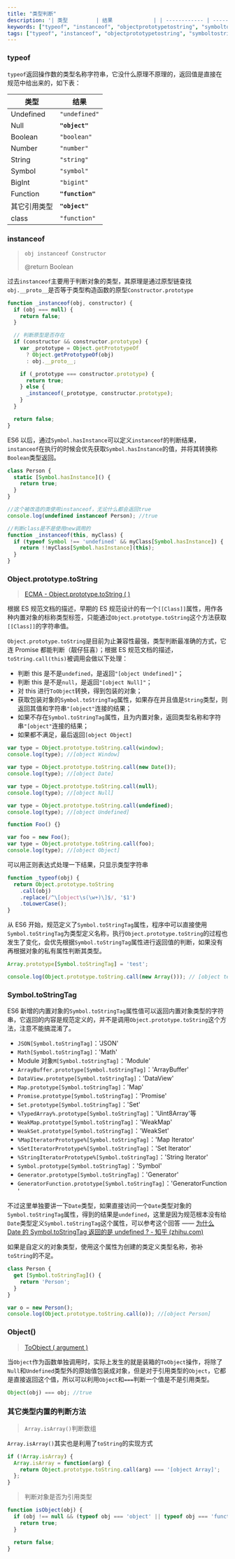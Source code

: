 ```yaml
---
title: "类型判断"
description: '| 类型         | 结果             | | ------------ | ---------------- | | Undefined    |     | | Null         | ****   | | Boolean      |       | | Number       |'
keywords: ["typeof", "instanceof", "objectprototypetostring", "symboltostringtag", "object", "其它类型内置的判断方法", "类型判断"]
tags: ["typeof", "instanceof", "objectprototypetostring", "symboltostringtag", "object"]
---
```


### typeof

`typeof`返回操作数的类型名称字符串，它没什么原理不原理的，返回值是直接在规范中给出来的，如下表：

| 类型         | 结果             |
| ------------ | ---------------- |
| Undefined    | `"undefined"`    |
| Null         | **`"object"`**   |
| Boolean      | `"boolean"`      |
| Number       | `"number"`       |
| String       | `"string"`       |
| Symbol       | `"symbol"`       |
| BigInt       | `"bigint"`       |
| Function     | **`"function"`** |
| 其它引用类型 | **`"object"`**   |
| class        | `"function"`     |

### instanceof

> `obj instanceof Constructor`
>
> @return Boolean

过去`instanceof`主要用于判断对象的类型，其原理是通过原型链查找`obj.__proto__`是否等于类型构造函数的原型`Constructor.prototype`

```javascript
function _instanceof(obj, constructor) {
  if (obj === null) {
    return false;
  }

  // 判断原型是否存在
  if (constructor && constructor.prototype) {
    var _prototype = Object.getPrototypeOf
      ? Object.getPrototypeOf(obj)
      : obj.__proto__;

    if (_prototype === constructor.prototype) {
      return true;
    } else {
      _instanceof(_prototype, constructor.prototype);
    }
  }

  return false;
}
```

ES6 以后，通过`Symbol.hasInstance`可以定义`instanceof`的判断结果，`instanceof`在执行的时候会优先获取`Symbol.hasInstance`的值，并将其转换称`Boolean`类型返回。

```javascript
class Person {
  static [Symbol.hasInstance]() {
    return true;
  }
}

//这个被改造的类使用instanceof，无论什么都会返回true
console.log(undefined instanceof Person); //true

//判断class是不是使用new调用的
function _instanceof(this, myClass) {
  if (typeof Symbol !== 'undefined' && myClass[Symbol.hasInstance]) {
    return !!myClass[Symbol.hasInstance](this);
  }
}
```

### Object.prototype.toString

> [ECMA - Object.prototype.toString ( )](https://tc39.es/ecma262/#sec-object.prototype.tostring)

根据 ES 规范文档的描述，早期的 ES 规范设计的有一个`[[Class]]`属性，用作各种内置对象的标称类型标签，只能通过`Object.prototype.toString`这个方法获取`[[Class]]`的字符串值。

`Object.prototype.toString`是目前为止兼容性最强，类型判断最准确的方式，它连 Promise 都能判断（靓仔狂喜）；根据 ES 规范文档的描述，`toString.call(this)`被调用会做以下处理：

- 判断 this 是不是`undefined`，是返回`"[object Undefined]"`；
- 判断 this 是不是`null`，是返回`"[object Null]"`；
- 对 this 进行`ToObject`转换，得到包装的对象；
- 获取包装对象的`Symbol.toStringTag`属性，如果存在并且值是`String`类型，则返回其值和字符串`"[object"`连接的结果；
- 如果不存在`Symbol.toStringTag`属性，且为内置对象，返回类型名称和字符串`"[object"`连接的结果；
- 如果都不满足，最后返回`[object Object]`

```javascript
var type = Object.prototype.toString.call(window);
console.log(type); //[object Window]

var type = Object.prototype.toString.call(new Date());
console.log(type); //[object Date]

var type = Object.prototype.toString.call(null);
console.log(type); //[object Null]

var type = Object.prototype.toString.call(undefined);
console.log(type); //[object Undefined]

function Foo() {}

var foo = new Foo();
var type = Object.prototype.toString.call(foo);
console.log(type); //[object Object]
```

可以用正则表达式处理一下结果，只显示类型字符串

```javascript
function _typeof(obj) {
  return Object.prototype.toString
    .call(obj)
    .replace(/^\[object\s(\w+)\]$/, '$1')
    .toLowerCase();
}
```

从 ES6 开始，规范定义了`Symbol.toStringTag`属性，程序中可以直接使用`Symbol.toStringTag`为类型定义名称，执行`Object.prototype.toString`的过程也发生了变化，会优先根据`Symbol.toStringTag`属性进行返回值的判断，如果没有再根据对象的私有属性判断其类型。

```javascript
Array.prototype[Symbol.toStringTag] = 'test';

console.log(Object.prototype.toString.call(new Array())); // [object test]
```

### Symbol.toStringTag

ES6 新增的内置对象的`Symbol.toStringTag`属性值可以返回内置对象类型的字符串，它返回的内容是规范定义的，并不是调用`Object.prototype.toString`这个方法，注意不能搞混淆了。

- `JSON[Symbol.toStringTag]`：'JSON'
- `Math[Symbol.toStringTag]`：'Math'
- Module 对象`M[Symbol.toStringTag]`：'Module'
- `ArrayBuffer.prototype[Symbol.toStringTag]`：'ArrayBuffer'
- `DataView.prototype[Symbol.toStringTag]`：'DataView'
- `Map.prototype[Symbol.toStringTag]`：'Map'
- `Promise.prototype[Symbol.toStringTag]`：'Promise'
- `Set.prototype[Symbol.toStringTag]`：'Set'
- `%TypedArray%.prototype[Symbol.toStringTag]`：'Uint8Array'等
- `WeakMap.prototype[Symbol.toStringTag]`：'WeakMap'
- `WeakSet.prototype[Symbol.toStringTag]`：'WeakSet'
- `%MapIteratorPrototype%[Symbol.toStringTag]`：'Map Iterator'
- `%SetIteratorPrototype%[Symbol.toStringTag]`：'Set Iterator'
- `%StringIteratorPrototype%[Symbol.toStringTag]`：'String Iterator'
- `Symbol.prototype[Symbol.toStringTag]`：'Symbol'
- `Generator.prototype[Symbol.toStringTag]`：'Generator'
- `GeneratorFunction.prototype[Symbol.toStringTag]`：'GeneratorFunction'

不过这里单独要讲一下`Date`类型，如果直接访问一个`Date`类型对象的`Symbol.toStringTag`属性，得到的结果是`undefined`，这里是因为规范根本没有给`Date`类型定义`Symbol.toStringTag`这个属性，可以参考这个回答 —— [为什么 Date 的 Symbol.toStringTag 返回的是 undefined ? - 知乎 (zhihu.com)](https://www.zhihu.com/question/488912253)

如果是自定义的对象类型，使用这个属性为创建的类定义类型名称，弥补`toString`的不足。

```javascript
class Person {
  get [Symbol.toStringTag]() {
    return 'Person';
  }
}

var o = new Person();
console.log(Object.prototype.toString.call(o)); //[object Person]
```

### Object()

> [ToObject ( argument )](https://tc39.es/ecma262/#sec-toobject)

当`Object`作为函数单独调用时，实际上发生的就是装箱的`ToObject`操作，将除了`Null`和`Undefined`类型外的原始值包装成对象，但是对于引用类型的`Object`，它都是直接返回这个值，所以可以利用`Object`和`===`判断一个值是不是引用类型。

```javascript
Object(obj) === obj; //true
```

### 其它类型内置的判断方法

> `Array.isArray()`判断数组

`Array.isArray()`其实也是利用了`toString`的实现方式

```javascript
if (!Array.isArray) {
  Array.isArray = function(arg) {
    return Object.prototype.toString.call(arg) === '[object Array]';
  };
}
```

> 判断对象是否为引用类型

```javascript
function isObject(obj) {
  if (obj !== null && (typeof obj === 'object' || typeof obj === 'function')) {
    return true;
  }

  return false;
}
```

